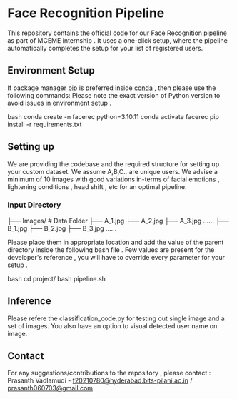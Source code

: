 # Face Recognition Pipeline 

This repository contains the official code for our Face Recognition pipeline as part of MCEME internship . It uses a one-click setup, where the pipeline automatically completes the setup for your list of registered users.

## Environment Setup 
If package manager [pip](https://pip.pypa.io/en/stable/) is preferred inside [conda](https://www.anaconda.com/) , then please use the following commands: 
Please note the exact version of Python version to avoid issues in environment setup . 

bash
conda create -n facerec python=3.10.11
conda activate facerec
pip install -r requirements.txt

## Setting up 
We are providing the codebase and the required structure for setting up your custom dataset. We assume A,B,C.. are unique users. We advise a minimum of 10 images with good variations in-terms of facial emotions , lightening conditions , head shift , etc for an optimal pipeline. 

### Input Directory 
├── Images/             # Data Folder 
    ├── A_1.jpg 
    ├── A_2.jpg
    ├── A_3.jpg
    ......
    ├── B_1.jpg 
    ├── B_2.jpg
    ├── B_3.jpg
    ......
    
Please place them in appropriate location and add the value of the parent directory inside the following bash file . Few values are present for the developer's reference , you will have to override every parameter for your setup .

bash
cd project/
bash pipeline.sh

## Inference 
Please refere the classification_code.py for testing out single image and a set of images. You also have an option to visual detected user name on image.


## Contact 
For any suggestions/contributions to the repository , please contact : <br />
Prasanth Vadlamudi - f20210780@hyderabad.bits-pilani.ac.in / prasanth060703@gmail.com
